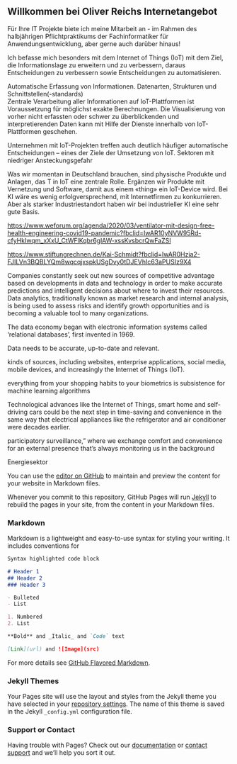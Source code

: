 ## Willkommen bei Oliver Reichs Internetangebot

Für Ihre IT Projekte biete ich meine Mitarbeit an - im Rahmen des halbjährigen Pflichtpraktikums der Fachinformatiker für Anwendungsentwicklung, aber gerne auch darüber hinaus! 

Ich befasse mich besonders mit dem Internet of Things (IoT) mit dem Ziel, die Informationslage zu erweitern und zu verbessern, daraus Entscheidungen zu verbessern sowie Entscheidungen zu automatisieren. 


Automatische Erfassung von Informationen. 
Datenarten,  Strukturen  und  Schnittstellen(-standards)  
Zentrale Verarbeitung aller Informationen auf IoT-Plattformen ist Voraussetzung für möglichst exakte Berechnungen. 
Die  Visualisierung  von  vorher  nicht  erfassten oder  schwer  zu  überblickenden  und  interpretierenden Daten  kann mit  Hilfe  der  Dienste  innerhalb  von  IoT-Plattformen  geschehen. 

Unternehmen mit IoT-Projekten treffen auch deutlich häufiger automatische Entscheidungen – eines der Ziele der Umsetzung von IoT.
Sektoren mit niedriger Ansteckungsgefahr

Was wir momentan in Deutschland brauchen, sind physische Produkte und Anlagen, das T in IoT eine zentrale Rolle. 
Ergänzen wir Produkte mit Vernetzung und Software, damit aus einem «thing» ein IoT-Device wird. 
Bei KI wäre es wenig erfolgversprechend, mit Internetfirmen zu konkurrieren. Aber als starker Industriestandort haben wir bei industrieller KI eine sehr gute Basis. 

https://www.weforum.org/agenda/2020/03/ventilator-mit-design-free-health-engineering-covid19-pandemic?fbclid=IwAR10yNVW95Rd-cfyHkIwqm_xXxU_CtWFlKqbr6glAW-xssKvsbcrQwFaZSI

https://www.stiftungrechnen.de/Kai-Schmidt?fbclid=IwAR0Hzja2-FJILVn3BQBLYQm8wqcqjxspkUSgDvy0tDJEVhIc63aPUSIz9X4



Companies constantly seek out new sources of competitive advantage based on developments in data and technology in order to make accurate predictions and intelligent decisions about where to invest their resources. Data analytics, traditionally known as market research and internal analysis, is being used to assess risks and identify growth opportunities and is becoming a valuable tool to many organizations. 


The data economy began with electronic information systems called ‘relational databases’, first invented in 1969. 

Data needs to be accurate, up-to-date and relevant. 

kinds of sources, including websites, enterprise applications, social media, mobile devices, and increasingly the Internet of Things (IoT).

everything from your shopping habits to your biometrics is subsistence for machine learning algorithms 

Technological advances like the Internet of Things, smart home and self-driving cars could be the next step in time-saving and convenience in the same way 
that electrical appliances like the refrigerator and air conditioner were decades earlier.

participatory surveillance,” where we exchange comfort and convenience for an external presence that’s always monitoring us in the background


Energiesektor






You can use the [editor on GitHub](https://github.com/OliveR4711/GitPage/edit/master/README.md) to maintain and preview the content for your website in Markdown files.

Whenever you commit to this repository, GitHub Pages will run [Jekyll](https://jekyllrb.com/) to rebuild the pages in your site, from the content in your Markdown files.

### Markdown

Markdown is a lightweight and easy-to-use syntax for styling your writing. It includes conventions for

```markdown
Syntax highlighted code block

# Header 1
## Header 2
### Header 3

- Bulleted
- List

1. Numbered
2. List

**Bold** and _Italic_ and `Code` text

[Link](url) and ![Image](src)
```

For more details see [GitHub Flavored Markdown](https://guides.github.com/features/mastering-markdown/).

### Jekyll Themes

Your Pages site will use the layout and styles from the Jekyll theme you have selected in your [repository settings](https://github.com/OliveR4711/GitPage/settings). The name of this theme is saved in the Jekyll `_config.yml` configuration file.

### Support or Contact

Having trouble with Pages? Check out our [documentation](https://help.github.com/categories/github-pages-basics/) or [contact support](https://github.com/contact) and we’ll help you sort it out.
